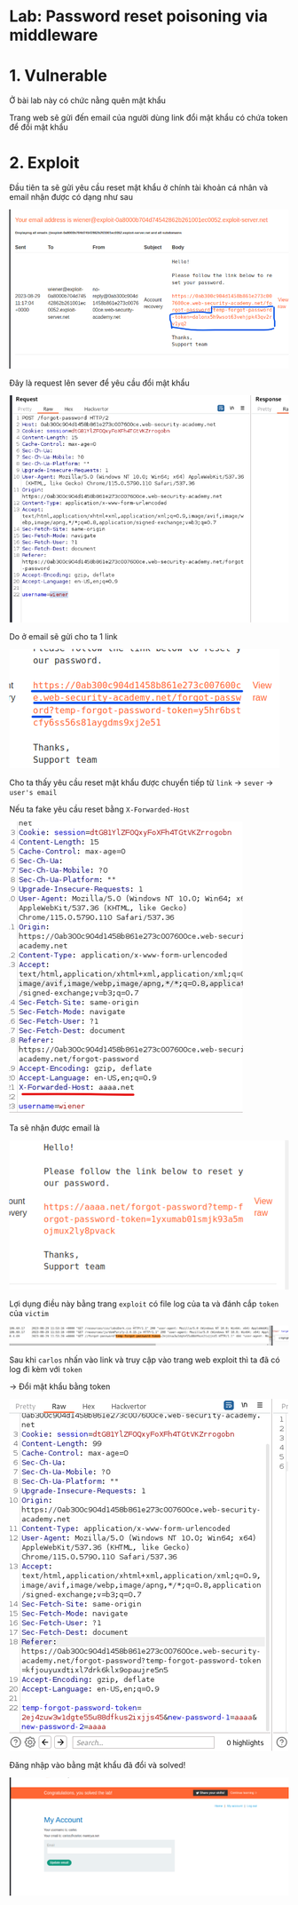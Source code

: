 # Lab: Password reset poisoning via middleware

# 1. Vulnerable

Ở bài lab này có chức nằng quên mật khẩu

Trang web sẽ gửi đến email của người dùng link đổi mật khẩu có chứa token để đổi mật khẩu

# 2. Exploit

Đầu tiên ta sẽ gửi yêu cầu reset mật khẩu ở chính tài khoản cá nhân và email nhận được có dạng như sau

![vuln0.png](images/vuln0.png)

Đây là request lên sever để yêu cầu đổi mật khẩu

![vuln1.png](images/vuln1.png)

Do ở email sẽ gửi cho ta 1 link 

![vuln2.png](images/vuln2.png)

Cho ta thấy yêu cầu reset mật khẩu được chuyển tiếp từ `link` -> `sever` -> `user's email`

Nếu ta fake yêu cầu reset bằng `X-Forwarded-Host`

![vuln3.png](images/vuln3.png)

Ta sẽ nhận được email là 

![vuln4.png](images/vuln4.png)

Lợi dụng điều này bằng trang `exploit` có file log của ta và đánh cắp `token` của `victim`

![vuln5.png](images/vuln5.png)

Sau khi `carlos` nhấn vào link và truy cập vào trang web exploit thì ta đã có log đi kèm với `token`

-> Đổi mật khẩu bằng token

![vuln6.png](images/vuln6.png)

Đăng nhập vào bằng mật khẩu đã đổi và solved!

![solved.png](images/solved.png)